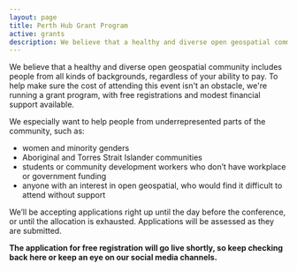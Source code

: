 ```yaml
---
layout: page
title: Perth Hub Grant Program
active: grants
description: We believe that a healthy and diverse open geospatial community includes people from all kinds of backgrounds, regardless of your ability to pay.
---
```


We believe that a healthy and diverse open geospatial community includes people from all kinds of backgrounds, regardless of your ability to pay. To help make sure the cost of attending this event isn't an obstacle, we're running a grant program, with free registrations and modest financial support available.

We especially want to help people from underrepresented parts of the community, such as:

- women and minority genders
- Aboriginal and Torres Strait Islander communities
- students or community development workers who don’t have workplace or government funding
- anyone with an interest in open geospatial, who would find it difficult to attend without support

We’ll be accepting applications right up until the day before the conference, or until the allocation is exhausted. Applications will be assessed as they are submitted.

**The application for free registration will go live shortly, so keep checking back here or keep an eye on our social media channels.**

<!-- To apply for a free registration, please follow the link below:

<div class="button_wrapper center">
  <a href="/" class="btn" target="_blank">Apply for free registration</a>
</div> -->
